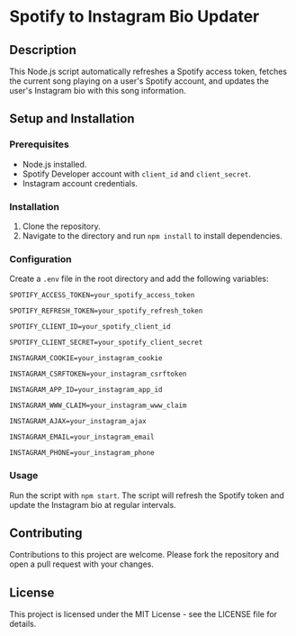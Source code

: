 # Spotify to Instagram Bio Updater

## Description
This Node.js script automatically refreshes a Spotify access token, fetches the current song playing on a user's Spotify account, and updates the user's Instagram bio with this song information.

## Setup and Installation

### Prerequisites
- Node.js installed.
- Spotify Developer account with `client_id` and `client_secret`.
- Instagram account credentials.

### Installation
1. Clone the repository.
2. Navigate to the directory and run `npm install` to install dependencies.

### Configuration
Create a `.env` file in the root directory and add the following variables:
```
SPOTIFY_ACCESS_TOKEN=your_spotify_access_token

SPOTIFY_REFRESH_TOKEN=your_spotify_refresh_token

SPOTIFY_CLIENT_ID=your_spotify_client_id

SPOTIFY_CLIENT_SECRET=your_spotify_client_secret

INSTAGRAM_COOKIE=your_instagram_cookie

INSTAGRAM_CSRFTOKEN=your_instagram_csrftoken

INSTAGRAM_APP_ID=your_instagram_app_id

INSTAGRAM_WWW_CLAIM=your_instagram_www_claim

INSTAGRAM_AJAX=your_instagram_ajax

INSTAGRAM_EMAIL=your_instagram_email

INSTAGRAM_PHONE=your_instagram_phone
```

### Usage
Run the script with `npm start`. The script will refresh the Spotify token and update the Instagram bio at regular intervals.

## Contributing
Contributions to this project are welcome. Please fork the repository and open a pull request with your changes.

## License
This project is licensed under the MIT License - see the LICENSE file for details.
